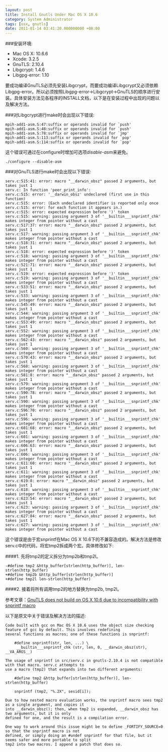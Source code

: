 ```yaml
---
layout: post
title: Install Gnutls Under Mac OS X 10.6
category: System Administrator
tags: [osx, gnutls]
date: 2011-01-14 03:41:20.000000000 +08:00
---
```

###安装环境:

* Mac OS X: 10.6.6
* Xcode: 3.2.5
* GnuTLS: 2.10.4
* Libgcrypt: 1.4.6
* Libgpg-error: 1.10

要成功编译GnuTLS必须先安装Libgcrypt，而要成功编译Libgcrypt又必须依赖Libgpg-error。所以必须按照Libgpg-error->Libgcrypt->GnuTLS的顺序进行安装。具体安装方法见各程序的INSTALL文档，以下是在安装过程中出现的问题以及解决方法。

###对Libgcrypt进行make时会出现以下错误:

    mpih-add1-asm.S:47:suffix or operands invalid for `push'
    mpih-add1-asm.S:48:suffix or operands invalid for `push'
    mpih-add1-asm.S:78:suffix or operands invalid for `jmp'
    mpih-add1-asm.S:113:suffix or operands invalid for `pop'
    mpih-add1-asm.S:114:suffix or operands invalid for `pop'

这个错误可通过在configure时增加可选项*disable-asm*来避免。

    ./configure --disable-asm

###对GnuTLS进行make时会出现以下错误:

    serv.c:515:41: error: macro "__darwin_obsz" passed 2 arguments, but takes just 1
    serv.c: In function 'peer_print_info':
    serv.c:515: error: '__darwin_obsz' undeclared (first use in this function)
    serv.c:515: error: (Each undeclared identifier is reported only once
    serv.c:515: error: for each function it appears in.)
    serv.c:515: error: expected expression before ')' token
    serv.c:515: warning: passing argument 3 of '__builtin___snprintf_chk' makes integer from pointer without a cast
    serv.c:517:37: error: macro "__darwin_obsz" passed 2 arguments, but takes just 1
    serv.c:517: warning: passing argument 3 of '__builtin___snprintf_chk' makes integer from pointer without a cast
    serv.c:518:31: error: macro "__darwin_obsz" passed 2 arguments, but takes just 1
    serv.c:518: error: expected expression before ')' token
    serv.c:518: warning: passing argument 3 of '__builtin___snprintf_chk' makes integer from pointer without a cast
    serv.c:521:71: error: macro "__darwin_obsz" passed 2 arguments, but takes just 1
    serv.c:519: error: expected expression before ')' token
    serv.c:519: warning: passing argument 3 of '__builtin___snprintf_chk' makes integer from pointer without a cast
    serv.c:533:51: error: macro "__darwin_obsz" passed 2 arguments, but takes just 1
    serv.c:533: warning: passing argument 3 of '__builtin___snprintf_chk' makes integer from pointer without a cast
    serv.c:545:49: error: macro "__darwin_obsz" passed 2 arguments, but takes just 1
    serv.c:544: warning: passing argument 3 of '__builtin___snprintf_chk' makes integer from pointer without a cast
    serv.c:553:49: error: macro "__darwin_obsz" passed 2 arguments, but takes just 1
    serv.c:552: warning: passing argument 3 of '__builtin___snprintf_chk' makes integer from pointer without a cast
    serv.c:562:43: error: macro "__darwin_obsz" passed 2 arguments, but takes just 1
    serv.c:560: warning: passing argument 3 of '__builtin___snprintf_chk' makes integer from pointer without a cast
    serv.c:570:43: error: macro "__darwin_obsz" passed 2 arguments, but takes just 1
    serv.c:568: warning: passing argument 3 of '__builtin___snprintf_chk' makes integer from pointer without a cast
    serv.c:581:8: error: macro "__darwin_obsz" passed 2 arguments, but takes just 1
    serv.c:579: warning: passing argument 3 of '__builtin___snprintf_chk' makes integer from pointer without a cast
    serv.c:590:78: error: macro "__darwin_obsz" passed 2 arguments, but takes just 1
    serv.c:590: warning: passing argument 3 of '__builtin___snprintf_chk' makes integer from pointer without a cast
    serv.c:596:70: error: macro "__darwin_obsz" passed 2 arguments, but takes just 1
    serv.c:596: warning: passing argument 3 of '__builtin___snprintf_chk' makes integer from pointer without a cast
    serv.c:601:68: error: macro "__darwin_obsz" passed 2 arguments, but takes just 1
    serv.c:601: warning: passing argument 3 of '__builtin___snprintf_chk' makes integer from pointer without a cast
    serv.c:606:63: error: macro "__darwin_obsz" passed 2 arguments, but takes just 1
    serv.c:606: warning: passing argument 3 of '__builtin___snprintf_chk' makes integer from pointer without a cast
    serv.c:611:60: error: macro "__darwin_obsz" passed 2 arguments, but takes just 1
    serv.c:611: warning: passing argument 3 of '__builtin___snprintf_chk' makes integer from pointer without a cast
    serv.c:619:8: error: macro "__darwin_obsz" passed 2 arguments, but takes just 1
    serv.c:618: warning: passing argument 3 of '__builtin___snprintf_chk' makes integer from pointer without a cast
    serv.c:623:54: error: macro "__darwin_obsz" passed 2 arguments, but takes just 1
    serv.c:623: warning: passing argument 3 of '__builtin___snprintf_chk' makes integer from pointer without a cast
    serv.c:627:84: error: macro "__darwin_obsz" passed 2 arguments, but takes just 1
    serv.c:627: warning: passing argument 3 of '__builtin___snprintf_chk' makes integer from pointer without a cast

这个错误是由于宏snprintf在Mac OS X 10.6下的不兼容造成的。解决方法是修改serv.c中的代码，将宏tmp2拆成两个宏。具体修改如下:

####1. 先将tmp2的定义拆分为tmp2b和tmp2l。

    -#define tmp2 &http_buffer[strlen(http_buffer)], len-strlen(http_buffer)
    +#define tmp2b &http_buffer[strlen(http_buffer)]
    +#define tmp2l len-strlen(http_buffer)

####2. 接着将所有调用tmp2的地方替换为tmp2b, tmp2l。

参考文章：[GnuTLS does not build on OS X 10.6 due to incompatibility with snprintf macro](http://permalink.gmane.org/gmane.comp.encryption.gpg.gnutls.devel/4825)

以下是原文中关于错误及解决方法的描述:

    Code built with gcc on Mac OS X 10.6 uses the object size checking feature of gcc by default. This involves redefining
    several functions as macros; one of these functions is snprintf:

        #define snprintf(str, len, ...) \
         __builtin___snprintf_chk (str, len, 0, __darwin_obsz(str), __VA_ARGS__)

    The usage of snprintf in src/serv.c in gnutls-2.10.4 is not compatible with that macro. serv.c attempts to
    use a macro (tmp2) that expands into two different arguments:

        #define tmp2 &http_buffer[strlen(http_buffer)], len-strlen(http_buffer)

        snprintf (tmp2, "%.2X", sesid[i]);

    Due to how nested macro evaluation works, the snprintf macro sees tmp2 as a single argument, and copies it
    into __darwin_obsz(); then, when tmp2 is expanded, __darwin_obsz has two arguments, but it is only
    defined for one, and the result is a compilation error.

    One way to work around this issue might be to define _FORTIFY_SOURCE=0 so that the snprintf macro is not
    defined, or simply doing an #undef snprintf for that file, but it seems safer and more portable to split
    tmp2 into two macros. I append a patch that does so.
